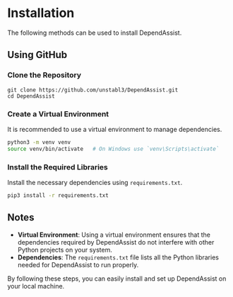 # Installation

The following methods can be used to install DependAssist.

## Using GitHub

### Clone the Repository

```
git clone https://github.com/unstabl3/DependAssist.git
cd DependAssist
```

### Create a Virtual Environment

It is recommended to use a virtual environment to manage dependencies.

```bash
python3 -m venv venv
source venv/bin/activate   # On Windows use `venv\Scripts\activate`
```

### Install the Required Libraries

Install the necessary dependencies using `requirements.txt`.

```bash
pip3 install -r requirements.txt
```

## Notes

- **Virtual Environment**: Using a virtual environment ensures that the dependencies required by DependAssist do not interfere with other Python projects on your system.
- **Dependencies**: The `requirements.txt` file lists all the Python libraries needed for DependAssist to run properly.

By following these steps, you can easily install and set up DependAssist on your local machine.
